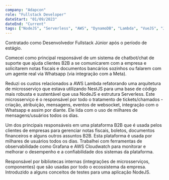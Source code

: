 ```yaml
---
company: "Adapcon"
role: "Fullstack Developer"
dateStart: "01/09/2023"
dateEnd: "Current"
tags: ["NodeJS", "Serverless", "AWS", "DynamoDB", "Lambda", "VueJS", "Jest", "Mocha"]
---
```


Contratado como Desenvolvedor Fullstack Júnior após o período de estágio.

Comecei como principal responsável de um sistema de chatbot/chat de suporte que ajuda clientes B2B a se comunicarem com a empresa e solicitarem notas fiscais e documentos bancários sozinhos ou falarem com um agente real via Whatsapp (via integração com a Meta).

Reduzi os custos relacionados a AWS Lambda refatorando uma arquitetura de microsserviço que estava utilizando NestJS para uma base de código mais robusta e sustentável que usa NodeJS e estrutura Serverless. Este microsserviço é o responsável por todo o tratamento de tickets/chamados - criação, atribuição, mensagens, eventos de websocket, integração com o Whatsapp e assim por diante. Ele lida com o uso de milhares de mensagens/usuários todos os dias.

Um dos principais responsáveis em uma plataforma B2B que é usada pelos clientes de empresas para gerenciar notas fiscais, boletos, documentos financeiros e alguns outros assuntos B2B. Esta plataforma é usada por milhares de usuários todos os dias. Trabalhei com ferramentas de observabilidade como Grafana e AWS Cloudwatch para monitorar e melhorar o desempenho e a confiabilidade dos sistemas da plataforma.

Responsável por bibliotecas internas (integrações de microsserviços, componentes) que são usadas por todo o ecossistema da empresa. Introduzido a alguns conceitos de testes para uma aplicação NodeJS.
